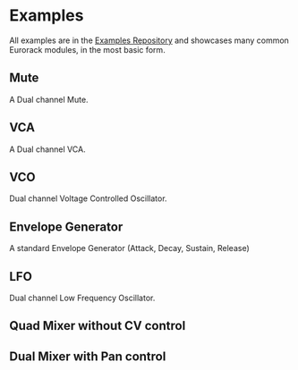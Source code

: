 # Examples
All examples are in the [Examples Repository](https://github.com/AwesomeAudioApparatus/demiurge-examples)
and showcases many common Eurorack modules, in the most basic form.

## Mute
A Dual channel Mute.

## VCA
A Dual channel VCA.

## VCO
Dual channel Voltage Controlled Oscillator.

## Envelope Generator
A standard Envelope Generator (Attack, Decay, Sustain, Release)

## LFO
Dual channel Low Frequency Oscillator.

## Quad Mixer without CV control

## Dual Mixer with Pan control 

